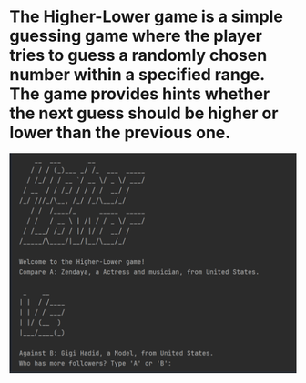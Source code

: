 # The Higher-Lower game is a simple guessing game where the player tries to guess a randomly chosen number within a specified range. The game provides hints whether the next guess should be higher or lower than the previous one.

![](https://github.com/AhmedSherif90/python-beginner-projects/blob/main/Higher-Lower%20game/Screenshot%202024-05-18%20072946.png)
